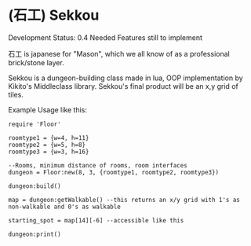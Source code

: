 (石工) Sekkou
======

Development Status: 0.4
Needed Features still to implement

石工 is japanese for "Mason", which we all know of as a professional brick/stone layer.

Sekkou is a dungeon-building class made in lua, OOP implementation by Kikito's Middleclass library. Sekkou's final product will be an x,y grid of tiles.

Example Usage like this:

```
require 'Floor'

roomtype1 = {w=4, h=11}
roomtype2 = {w=5, h=8}
roomtype3 = {w=3, h=16}

--Rooms, minimum distance of rooms, room interfaces
dungeon = Floor:new(8, 3, {roomtype1, roomtype2, roomtype3})

dungeon:build()

map = dungeon:getWalkable() --this returns an x/y grid with 1's as non-walkable and 0's as walkable

starting_spot = map[14][-6] --accessible like this

dungeon:print()
```